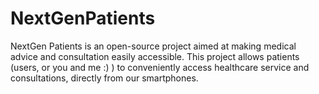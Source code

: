 # NextGenPatients
NextGen Patients is an open-source project aimed at making medical advice and consultation easily accessible. This project allows patients (users, or you and me :) ) to conveniently access healthcare service and consultations, directly from our smartphones.
